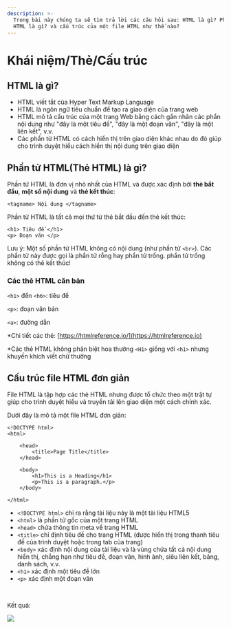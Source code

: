 ```yaml
---
description: >-
  Trong bài này chúng ta sẽ tìm trả lời các câu hỏi sau: HTML là gì? Phần tử
  HTML là gì? và cấu trúc của một file HTML như thế nào?
---
```


# Khái niệm/Thẻ/Cấu trúc

## HTML là gì? <a href="#html-la-gi" id="html-la-gi"></a>

* HTML viết tắt của Hyper Text Markup Language
* HTML là ngôn ngữ tiêu chuẩn để tạo ra giao diện của trang web
* HTML mô tả cấu trúc của một trang Web bằng cách gắn nhãn các phần nội dung như "đây là một tiêu đề", "đây là một đoạn văn", "đây là một liên kết", v.v.
* Các phần tử HTML có cách hiển thị trên giao diện khác nhau do đó giúp cho trình duyệt hiểu cách hiển thị nội dung trên giao diện

## Phần tử HTML(Thẻ HTML) là gì? <a href="#phan-tu-html-la-gi" id="phan-tu-html-la-gi"></a>

Phần tử HTML là đơn vị nhỏ nhất của HTML và được xác định bởi **thẻ bắt đầu**, **một số nội dung** và **thẻ kết thúc**:

```markup
<tagname> Nội dung </tagname>
```

Phần tử HTML là tất cả mọi thứ từ thẻ bắt đầu đến thẻ kết thúc:

```markup
<h1> Tiêu đề </h1>
<p> Đoạn văn </p>‌
```

Lưu ý: Một số phần tử HTML không có nội dung (như phần tử `<br>`). Các phần tử này được gọi là phần tử rỗng hay phần tử trống. phần tử trống không có thẻ kết thúc!‌

### Các thẻ HTML căn bản <a href="#cac-the-html-can-ban" id="cac-the-html-can-ban"></a>

`<h1>` đến `<h6>`: tiêu đề‌

`<p>`: đoạn văn bản‌

`<a>`: đường dẫn‌

\*Chi tiết các thẻ: [https://htmlreference.io/](https://htmlreference.io)​‌

\*Các thẻ HTML không phân biệt hoa thường `<H1>` giống với `<h1>` nhưng khuyến khích viết chữ thường‌

## Cấu trúc file HTML đơn giản <a href="#vi-du-html-don-gian" id="vi-du-html-don-gian"></a>

File HTML là tập hợp các thẻ HTML nhưng được tổ chức theo một trật tự giúp cho trình duyệt hiểu và truyền tải lên giao diện một cách chính xác.

Dưới đây là mô tả một file HTML đơn giản:

```markup
‌<!DOCTYPE html>
<html>​

    <head>
        <title>Page Title</title>
    </head>​
    
    <body>
        <h1>This is a Heading</h1>
        <p>This is a paragraph.</p>
    </body>​

</html>
```

* `<!DOCTYPE html>` chỉ ra rằng tài liệu này là một tài liệu HTML5
* `<html>` là phần tử gốc của một trang HTML
* `<head>` chứa thông tin meta về trang HTML
* `<title>` chỉ định tiêu đề cho trang HTML (được hiển thị trong thanh tiêu đề của trình duyệt hoặc trong tab của trang)
* `<body>` xác định nội dung của tài liệu và là vùng chứa tất cả nội dung hiển thị, chẳng hạn như tiêu đề, đoạn văn, hình ảnh, siêu liên kết, bảng, danh sách, v.v.
* `<h1>` xác định một tiêu đề lớn
* `<p>` xác định một đoạn văn

‌

Kết quả:‌

![](https://gblobscdn.gitbook.com/assets%2Fwelcome-to-my-site%2F-MXvWNSrLk9ygm1zzKIA%2F-MXvX7GhQ1ufeIzGHPLq%2F0.png?alt=media)
